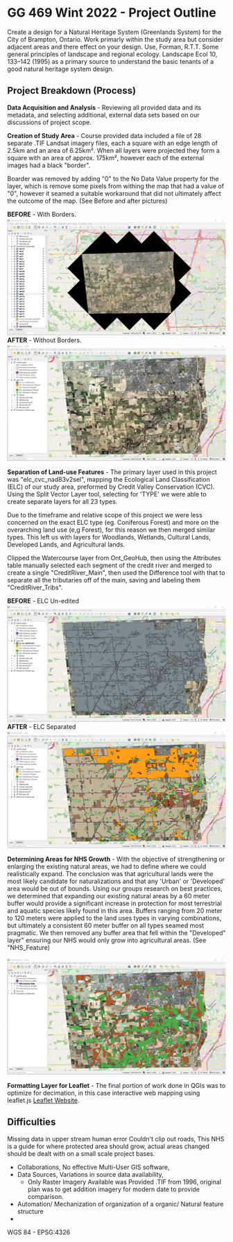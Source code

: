 # GG 469 Wint 2022 - Project Outline

Create a design for a Natural Heritage System (Greenlands System) for the City of Brampton, Ontario. Work primarly within the study area but consider adjacent areas and there effect on your design.  Use, Forman, R.T.T. Some general principles of landscape and regional ecology. Landscape Ecol 10, 133–142 (1995) as a primary source to understand the basic tenants of a good natural heritage system design.

## Project Breakdown (Process)

**Data Acquisition and Analysis** - Reviewing all provided data and its metadata, and selecting additional, external data sets based on our discussions of project scope. 

**Creation of Study Area** - Course provided data included a file of 28 separate .TIF Landsat imagery files, each a square with an edge length of 2.5km and an area of 6.25km². When all layers were projected they form a square with an area of approx. 175km², however each of the external images had a black "border". 

Boarder was removed by adding "0" to the No Data Value property for the layer, which is remove some pixels from withing the map that had a value of "0", however it seamed a suitable workaround that did not ultimately affect the outcome of the map. (See Before and after pictures)

**BEFORE** - With Borders.
![TIF_WithBorder](/imgs/TIF_WithBorder2.jpg)
**AFTER** - Without Borders.
![TIF_WithoutBorder](/imgs/TIF_WithoutBorder2.jpg)

**Separation of Land-use Features** - The primary layer used in this project was "elc_cvc_nad83v2sel", mapping the Ecological Land Classification (ELC) of our study area, preformed by Credit Valley Conservation (CVC). Using the Split Vector Layer tool, selecting for 'TYPE' we were able to create separate layers for all 23 types. 

Due to the timeframe and relative scope of this project we were less concerned on the exact ELC type (eg. Coniferous Forest) and more on the overarching land use (e,g Forest), for this reason we then merged similar types. This left us with layers for Woodlands, Wetlands, Cultural Lands, Developed Lands, and Agricultural lands. 

Clipped the Watercourse layer from Ont_GeoHub, then using the Attributes table manually selected each segment of the credit river and merged to create a single "CreditRiver_Main", then used the Difference tool with that to separate all the tributaries off of the main, saving and labeling them "CreditRiver_Tribs". 

**BEFORE** - ELC Un-edited
![ELC_Unedited](/imgs/ELC_Type_Unedited.jpg "ELC Type Unedited")
**AFTER** - ELC Separated
![ELC_Unedited](/imgs/ELC_Type_Seperated.jpg "ELC Type Separated")

**Determining Areas for NHS Growth** - With the objective of strengthening or enlarging the existing natural areas, we had to define where we could realistically expand. The conclusion was that agricultural lands were the most likely candidate for naturalizations and that any 'Urban' or 'Developed' area would be out of bounds. Using our groups research on best practices, we determined that expanding our existing natural areas by a 60 meter buffer would provide a significant increase in protection for most terrestrial and aquatic species likely found in this area. Buffers ranging from 20 meter to 120 meters were applied to the land uses types in varying combinations, but ultimately a consistent 60 meter buffer on all types seamed most pragmatic. We then removed any buffer area that fell within the "Developed" layer" ensuring our NHS would only grow into agricultural areas. (See "NHS_Feature)

![NHS_Features](/imgs/NHS_Features.jpg "NHS Features")

**Formatting Layer for Leaflet** - The final portion of work done in QGIs was to optimize for decimation, in this case interactive web mapping using leaflet.js [Leaflet Website](https://leafletjs.com/SlavaUkraini/). 

## Difficulties
Missing data in upper stream human error
Couldn't clip out roads, 
This NHS is a guide for where protected area should grow, actual areas changed should be dealt with on a small scale project bases.
- Collaborations, No effective Multi-User GIS software, 
- Data Sources, Variations in source data availability,
    - Only Raster Imagery Available was Provided .TIF from 1996, original plan was to get addition imagery for modern date to provide comparison. 
- Automation/ Mechanization of organization of a organic/ Natural feature structure
- 
WGS 84 - EPSG:4326

